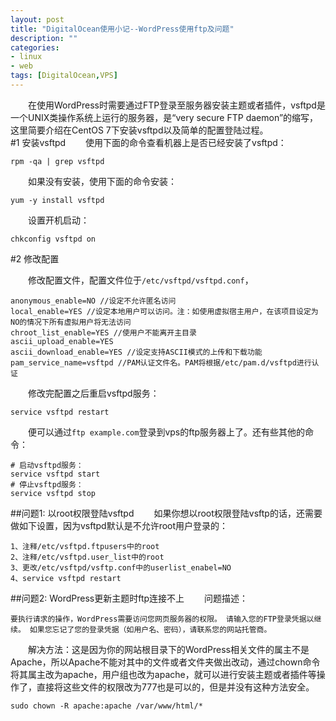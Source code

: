 ```yaml
---
layout: post
title: "DigitalOcean使用小记--WordPress使用ftp及问题"
description: ""
categories: 
- linux
- web
tags: [DigitalOcean,VPS]
---
```



　　在使用WordPress时需要通过FTP登录至服务器安装主题或者插件，vsftpd是一个UNIX类操作系统上运行的服务器，是“very secure FTP daemon”的缩写，这里简要介绍在CentOS 7下安装vsftpd以及简单的配置登陆过程。  
#1 安装vsftpd
　　使用下面的命令查看机器上是否已经安装了vsftpd：  

	rpm -qa | grep vsftpd
     
　　如果没有安装，使用下面的命令安装：  

	yum -y install vsftpd 	
	
　　设置开机启动： 
	 
	chkconfig vsftpd on


#2 修改配置

　　修改配置文件，配置文件位于`/etc/vsftpd/vsftpd.conf`，  

	anonymous_enable=NO //设定不允许匿名访问
	local_enable=YES //设定本地用户可以访问。注：如使用虚拟宿主用户，在该项目设定为NO的情况下所有虚拟用户将无法访问
	chroot_list_enable=YES //使用户不能离开主目录
	ascii_upload_enable=YES
	ascii_download_enable=YES //设定支持ASCII模式的上传和下载功能
	pam_service_name=vsftpd //PAM认证文件名。PAM将根据/etc/pam.d/vsftpd进行认证
　　修改完配置之后重启vsftpd服务：

	service vsftpd restart
　　便可以通过`ftp example.com`登录到vps的ftp服务器上了。还有些其他的命令：  
  
	# 启动vsftpd服务：
	service vsftpd start
	# 停止vsftpd服务：
	service vsftpd stop
	
##问题1: 以root权限登陆vsftpd
　　如果你想以root权限登陆vsftp的话，还需要做如下设置，因为vsftpd默认是不允许root用户登录的：  

	1、注释/etc/vsftpd.ftpusers中的root
	2、注释/etc/vsftpd.user_list中的root
	3、更改/etc/vsftpd/vsftp.conf中的userlist_enabel=NO
	4、service vsftpd restart
##问题2: WordPress更新主题时ftp连接不上
　　问题描述：

	要执行请求的操作，WordPress需要访问您网页服务器的权限。 请输入您的FTP登录凭据以继续。 如果您忘记了您的登录凭据（如用户名、密码），请联系您的网站托管商。
　　解决方法：这是因为你的网站根目录下的WordPress相关文件的属主不是Apache，所以Apache不能对其中的文件或者文件夹做出改动，通过chown命令将其属主改为apache，用户组也改为apache，就可以进行安装主题或者插件等操作了，直接将这些文件的权限改为777也是可以的，但是并没有这种方法安全。  

	sudo chown -R apache:apache /var/www/html/*